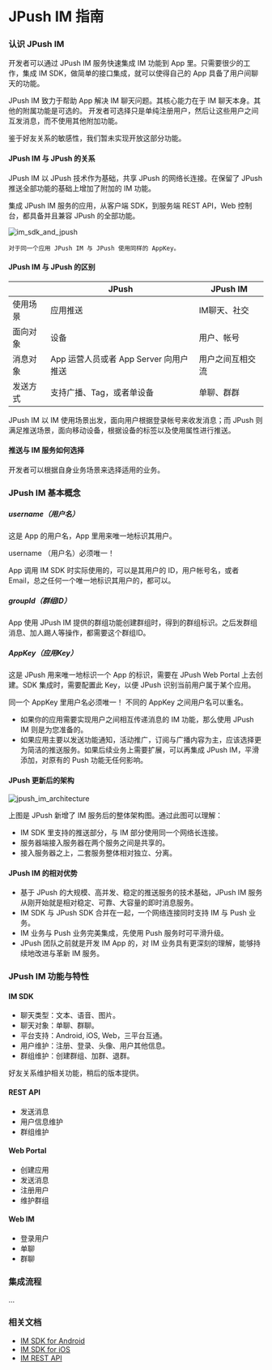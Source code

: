 # JPush IM 指南

### 认识 JPush IM

开发者可以通过 JPush IM 服务快速集成 IM 功能到 App 里。只需要很少的工作，集成 IM SDK，做简单的接口集成，就可以使得自己的 App 具备了用户间聊天的功能。

JPush IM 致力于帮助 App 解决 IM 聊天问题。其核心能力在于 IM 聊天本身。其他的附属功能是可选的。 开发者可选择只是单纯注册用户，然后让这些用户之间互发消息，而不使用其他附加功能。

鉴于好友关系的敏感性，我们暂未实现开放这部分功能。

#### JPush IM 与 JPush 的关系

JPush IM 以 JPush 技术作为基础，共享 JPush 的网络长连接。在保留了 JPush 推送全部功能的基础上增加了附加的 IM 功能。 

集成 JPush IM 服务的应用，从客户端 SDK，到服务端 REST API，Web 控制台，都具备并且兼容 JPush 的全部功能。

![im_sdk_and_jpush](../image/jpush_im_sdk.png)

	对于同一个应用 JPush IM 与 JPush 使用同样的 AppKey。

#### JPush IM 与 JPush 的区别

|                  | JPush        | JPush IM       |
| ------------ | ------------- | ------------------ |
| 使用场景 | 应用推送 | IM聊天、社交 |
| 面向对象 | 设备          | 用户、帐号     |
| 消息对象 | App 运营人员或者 App Server 向用户推送 | 用户之间互相交流 |
| 发送方式 | 支持广播、Tag，或者单设备 | 单聊、群群 |
 
JPush IM 以 IM 使用场景出发，面向用户根据登录帐号来收发消息；而 JPush 则满足推送场景，面向移动设备，根据设备的标签以及使用属性进行推送。

#### 推送与 IM 服务如何选择

开发者可以根据自身业务场景来选择适用的业务。


### JPush IM 基本概念

##### username（用户名）

这是 App 的用户名，App 里用来唯一地标识其用户。

username （用户名）必须唯一！

App 调用 IM SDK 时实际使用的，可以是其用户的 ID，用户帐号名，或者 Email，总之任何一个唯一地标识其用户的，都可以。

##### groupId（群组ID）

App 使用 JPush IM 提供的群组功能创建群组时，得到的群组标识。之后发群组消息、加人踢人等操作，都需要这个群组ID。

##### AppKey（应用Key）

这是 JPush 用来唯一地标识一个 App 的标识，需要在 JPush Web Portal 上去创建。SDK 集成时，需要配置此 Key，以便 JPush 识别当前用户属于某个应用。

同一个 AppKey 里用户名必须唯一！ 不同的 AppKey 之间用户名可以重名。


* 如果你的应用需要实现用户之间相互传递消息的 IM 功能，那么使用 JPush IM 则是为您准备的。
* 如果应用主要以发送功能通知，活动推广，订阅与广播内容为主，应该选择更为简洁的推送服务。如果后续业务上需要扩展，可以再集成 JPush IM，平滑添加，对原有的 Push 功能无任何影响。

#### JPush 更新后的架构

![jpush_im_architecture](../image/jpush_im_architecture.png)

上图是 JPush 新增了 IM 服务后的整体架构图。通过此图可以理解：

+ IM SDK 里支持的推送部分，与 IM 部分使用同一个网络长连接。
+ 服务器端接入服务器在两个服务之间是共享的。
+ 接入服务器之上，二套服务整体相对独立、分离。

#### JPush IM 的相对优势

+ 基于 JPush 的大规模、高并发、稳定的推送服务的技术基础，JPush IM 服务从刚开始就是相对稳定、可靠、大容量的即时消息服务。
+ IM SDK 与 JPush SDK 合并在一起，一个网络连接同时支持 IM 与 Push 业务。
+ IM 业务与 Push 业务完美集成，先使用 Push 服务时可平滑升级。
+ JPush 团队之前就是开发 IM App 的，对 IM 业务具有更深刻的理解，能够持续地改进与革新 IM 服务。



### JPush IM 功能与特性

#### IM SDK

+ 聊天类型：文本、语音、图片。
+ 聊天对象：单聊、群聊。
+ 平台支持：Android, iOS, Web，三平台互通。
+ 用户维护：注册、登录、头像、用户其他信息。
+ 群组维护：创建群组、加群、退群。

好友关系维护相关功能，稍后的版本提供。

#### REST API

+ 发送消息
+ 用户信息维护
+ 群组维护

#### Web Portal

+ 创建应用
+ 发送消息
+ 注册用户
+ 维护群组

#### Web IM

+ 登录用户
+ 单聊
+ 群聊

### 集成流程

...


### 相关文档

+ [IM SDK for Android](../../client/im_sdk_android/)
+ [IM SDK for iOS](../../client/im_sdk_ios/)
+ [IM REST API](../../server/rest_api_im/)

